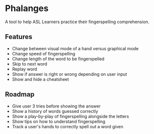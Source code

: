 # Phalanges

A tool to help ASL Learners practice their fingerspelling comprehension.

## Features
- Change between visual mode of a hand versus graphical mode
- Change speed of fingerspelling
- Change length of the word to be fingerspelled
- Skip to next word
- Replay word
- Show if answer is right or wrong depending on user input
- Show and hide a cheatsheet

## Roadmap
- Give user 3 tries before showing the answer
- Show a history of words guessed correctly
- Show a play-by-play of fingerspelling alongside the letters
- Show tips on how to understand fingerspelling
- Track a user's hands to correctly spell out a word given
